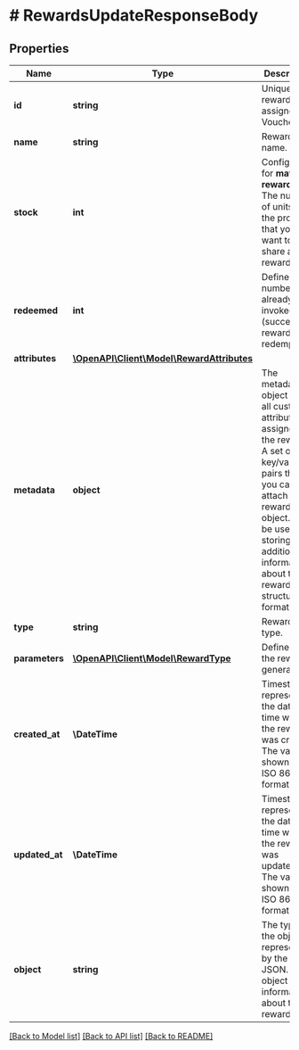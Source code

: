 # # RewardsUpdateResponseBody

## Properties

Name | Type | Description | Notes
------------ | ------------- | ------------- | -------------
**id** | **string** | Unique reward ID, assigned by Voucherify. | [optional]
**name** | **string** | Reward name. | [optional]
**stock** | **int** | Configurable for **material rewards**. The number of units of the product that you want to share as reward. | [optional]
**redeemed** | **int** | Defines the number of already invoked (successful) reward redemptions. | [optional]
**attributes** | [**\OpenAPI\Client\Model\RewardAttributes**](RewardAttributes.md) |  | [optional]
**metadata** | **object** | The metadata object stores all custom attributes assigned to the reward. A set of key/value pairs that you can attach to a reward object. It can be useful for storing additional information about the reward in a structured format. | [optional]
**type** | **string** | Reward type. | [optional]
**parameters** | [**\OpenAPI\Client\Model\RewardType**](RewardType.md) | Defines how the reward is generated. | [optional]
**created_at** | **\DateTime** | Timestamp representing the date and time when the reward was created. The value is shown in the ISO 8601 format. | [optional]
**updated_at** | **\DateTime** | Timestamp representing the date and time when the reward was updated. The value is shown in the ISO 8601 format. | [optional]
**object** | **string** | The type of the object represented by the JSON. This object stores information about the reward. | [default to 'reward']

[[Back to Model list]](../../README.md#models) [[Back to API list]](../../README.md#endpoints) [[Back to README]](../../README.md)
